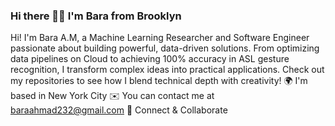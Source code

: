 ### Hi there ✌🏿 I'm Bara from Brooklyn

Hi! I'm Bara A.M, a Machine Learning Researcher and Software Engineer passionate about building powerful, data-driven solutions. From optimizing data pipelines on Cloud to achieving 100% accuracy in ASL gesture recognition, I transform complex ideas into practical applications. Check out my repositories to see how I blend technical depth with creativity!
🌍  I'm based in New York City
✉️  You can contact me at baraahmad232@gmail.com
🤝  Connect & Collaborate
